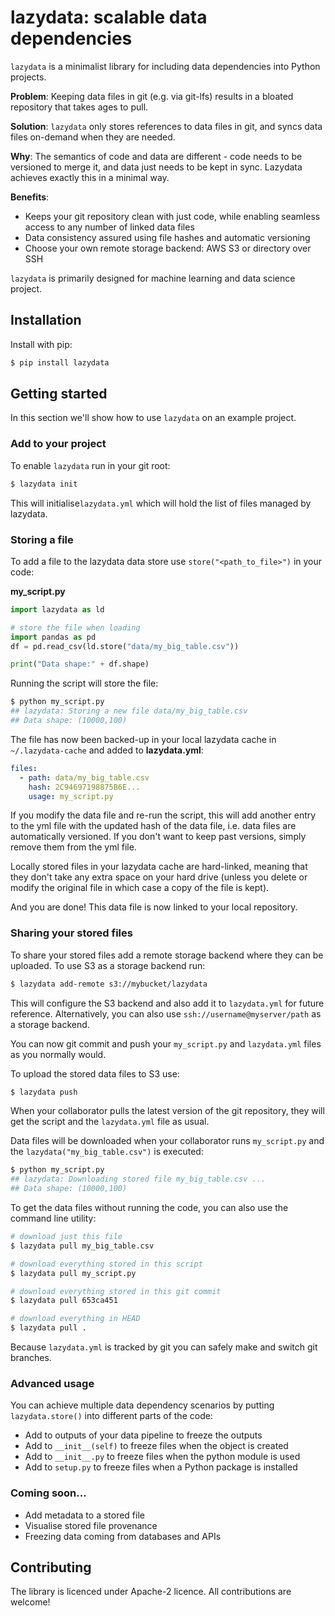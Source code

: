 # lazydata: scalable data dependencies

`lazydata` is a minimalist library for including data dependencies into Python projects. 

**Problem**: Keeping data files in git (e.g. via git-lfs) results in a bloated repository that takes ages to pull.  

**Solution**: `lazydata` only stores references to data files in git, and syncs data files on-demand when they are needed.

**Why**: The semantics of code and data are different - code needs to be versioned to merge it, and data just needs to be kept in sync. Lazydata achieves exactly this in a minimal way.    

**Benefits**:

- Keeps your git repository clean with just code, while enabling seamless access to any number of linked data files 
- Data consistency assured using file hashes and automatic versioning
- Choose your own remote storage backend: AWS S3 or directory over SSH

`lazydata` is primarily designed for machine learning and data science project. 

## Installation

Install with pip:

```bash
$ pip install lazydata
```
## Getting started 

In this section we'll show how to use `lazydata` on an example project.

### Add to your project

To enable `lazydata` run in your git root:

```bash
$ lazydata init 
```

This will initialise`lazydata.yml` which will hold the list of files managed by lazydata. 

### Storing a file

To add a file to the lazydata data store use `store("<path_to_file>")` in your code:

**my_script.py**
```python
import lazydata as ld

# store the file when loading  
import pandas as pd
df = pd.read_csv(ld.store("data/my_big_table.csv"))

print("Data shape:" + df.shape)

```

Running the script will store the file:

```bash
$ python my_script.py
## lazydata: Storing a new file data/my_big_table.csv
## Data shape: (10000,100)
```

The file has now been backed-up in your local lazydata cache in `~/.lazydata-cache` and added to **lazydata.yml**:
```yaml
files:
  - path: data/my_big_table.csv
    hash: 2C94697198875B6E...
    usage: my_script.py

```

If you modify the data file and re-run the script, this will add another entry to the yml file with the updated hash of the data file, i.e. data files are automatically versioned. If you don't want to keep past versions, simply remove them from the yml file. 

Locally stored files in your lazydata cache are hard-linked, meaning that they don't take any extra space on your hard drive (unless you delete or modify the original file in which case a copy of the file is kept). 

And you are done! This data file is now linked to your local repository.

### Sharing your stored files

To share your stored files add a remote storage backend where they can be uploaded. To use S3 as a storage backend run:

```bash
$ lazydata add-remote s3://mybucket/lazydata
```

This will configure the S3 backend and also add it to `lazydata.yml` for future reference. Alternatively, you can also use `ssh://username@myserver/path` as a storage backend.

You can now git commit and push your  `my_script.py` and `lazydata.yml` files as you normally would. 
 
To upload the stored data files to S3 use:

```bash
$ lazydata push
```

When your collaborator pulls the latest version of the git repository, they will get the script and the `lazydata.yml` file as usual.  

Data files will be downloaded when your collaborator runs `my_script.py` and the `lazydata("my_big_table.csv")` is executed:

```bash
$ python my_script.py
## lazydata: Downloading stored file my_big_table.csv ...
## Data shape: (10000,100)
``` 

To get the data files without running the code, you can also use the command line utility:

```bash
# download just this file
$ lazydata pull my_big_table.csv

# download everything stored in this script
$ lazydata pull my_script.py

# download everything stored in this git commit
$ lazydata pull 653ca451

# download everything in HEAD
$ lazydata pull .
```

Because `lazydata.yml` is tracked by git you can safely make and switch git branches. 

### Advanced usage

You can achieve multiple data dependency scenarios by putting `lazydata.store()` into different parts of the code:

- Add to outputs of your data pipeline to freeze the outputs
- Add to `__init__(self)` to freeze files when the object is created
- Add to `__init__.py` to freeze files when the python module is used
- Add to `setup.py` to freeze files when a Python package is installed

### Coming soon... 

- Add metadata to a stored file
- Visualise stored file provenance
- Freezing data coming from databases and APIs

## Contributing

The library is licenced under Apache-2 licence. All contributions are welcome!
   